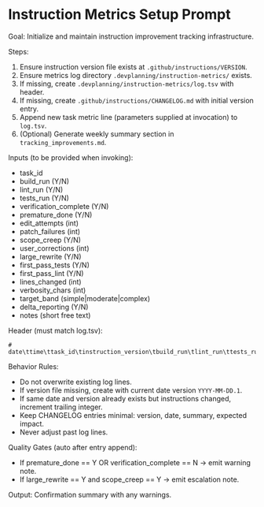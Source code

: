 # Instruction Metrics Setup Prompt

Goal: Initialize and maintain instruction improvement tracking infrastructure.

Steps:
1. Ensure instruction version file exists at `.github/instructions/VERSION`.
2. Ensure metrics log directory `.devplanning/instruction-metrics/` exists.
3. If missing, create `.devplanning/instruction-metrics/log.tsv` with header.
4. If missing, create `.github/instructions/CHANGELOG.md` with initial version entry.
5. Append new task metric line (parameters supplied at invocation) to `log.tsv`.
6. (Optional) Generate weekly summary section in `tracking_improvements.md`.

Inputs (to be provided when invoking):
- task_id
- build_run (Y/N)
- lint_run (Y/N)
- tests_run (Y/N)
- verification_complete (Y/N)
- premature_done (Y/N)
- edit_attempts (int)
- patch_failures (int)
- scope_creep (Y/N)
- user_corrections (int)
- large_rewrite (Y/N)
- first_pass_tests (Y/N)
- first_pass_lint (Y/N)
- lines_changed (int)
- verbosity_chars (int)
- target_band (simple|moderate|complex)
- delta_reporting (Y/N)
- notes (short free text)

Header (must match log.tsv):
```
# date\ttime\ttask_id\tinstruction_version\tbuild_run\tlint_run\ttests_run\tverification_complete\tpremature_done\tedit_attempts\tpatch_failures\tscope_creep\tuser_corrections\tlarge_rewrite\tfirst_pass_tests\tfirst_pass_lint\tlines_changed\tverbosity_chars\ttarget_band\tdelta_reporting\tnotes
```

Behavior Rules:
- Do not overwrite existing log lines.
- If version file missing, create with current date version `YYYY-MM-DD.1`.
- If same date and version already exists but instructions changed, increment trailing integer.
- Keep CHANGELOG entries minimal: version, date, summary, expected impact.
- Never adjust past log lines.

Quality Gates (auto after entry append):
- If premature_done == Y OR verification_complete == N → emit warning note.
- If large_rewrite == Y and scope_creep == Y → emit escalation note.

Output: Confirmation summary with any warnings.
